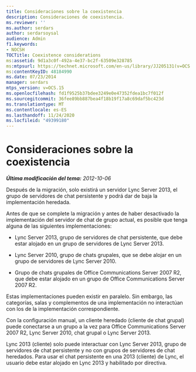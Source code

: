 ```yaml
---
title: Consideraciones sobre la coexistencia
description: Consideraciones de coexistencia.
ms.reviewer: ''
ms.author: serdars
author: serdarsoysal
audience: Admin
f1.keywords:
- NOCSH
TOCTitle: Coexistence considerations
ms:assetid: 9d1a3c0f-492a-4e37-bc2f-63509e328785
ms:mtpsurl: https://technet.microsoft.com/en-us/library/JJ205131(v=OCS.15)
ms:contentKeyID: 48184990
ms.date: 07/23/2014
manager: serdars
mtps_version: v=OCS.15
ms.openlocfilehash: fd1f9525b37bdee3249e0e47352fdea1bc7f012f
ms.sourcegitcommit: 36fee89bb887bea4f18b19f17a8c69daf5bc423d
ms.translationtype: MT
ms.contentlocale: es-ES
ms.lasthandoff: 11/24/2020
ms.locfileid: "49399180"
---
```

# <a name="coexistence-considerations"></a>Consideraciones sobre la coexistencia

<div data-xmlns="http://www.w3.org/1999/xhtml">

<div class="topic" data-xmlns="http://www.w3.org/1999/xhtml" data-msxsl="urn:schemas-microsoft-com:xslt" data-cs="https://msdn.microsoft.com/">

<div data-asp="https://msdn2.microsoft.com/asp">



</div>

<div id="mainSection">

<div id="mainBody">

<span> </span>

_**Última modificación del tema:** 2012-10-06_

Después de la migración, solo existirá un servidor Lync Server 2013, el grupo de servidores de chat persistente y podrá dar de baja la implementación heredada.

Antes de que se complete la migración y antes de haber desactivado la implementación del servidor de chat de grupo actual, es posible que tenga alguna de las siguientes implementaciones:

  - Lync Server 2013, grupo de servidores de chat persistente, que debe estar alojado en un grupo de servidores de Lync Server 2013.

  - Lync Server 2010, grupo de chats grupales, que se debe alojar en un grupo de servidores de Lync Server 2010.

  - Grupo de chats grupales de Office Communications Server 2007 R2, que debe estar alojado en un grupo de Office Communications Server 2007 R2.

Estas implementaciones pueden existir en paralelo. Sin embargo, las categorías, salas y complementos de una implementación no interactúan con los de la implementación correspondiente.

Con la configuración manual, un cliente heredado (cliente de chat grupal) puede conectarse a un grupo a la vez para Office Communications Server 2007 R2, Lync Server 2010, chat grupal o Lync Server 2013.

Lync 2013 (cliente) solo puede interactuar con Lync Server 2013, grupo de servidores de chat persistente y no con grupos de servidores de chat heredados. Para usar el chat persistente en una 2013 (cliente) de Lync, el usuario debe estar alojado en Lync 2013 y habilitado por directiva.

</div>

<span> </span>

</div>

</div>

</div>

